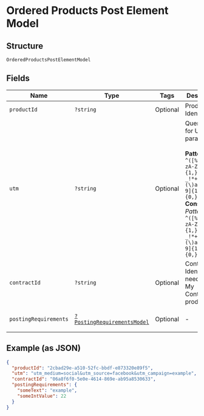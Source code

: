 
# Ordered Products Post Element Model

## Structure

`OrderedProductsPostElementModel`

## Fields

| Name | Type | Tags | Description | Getter | Setter |
|  --- | --- | --- | --- | --- | --- |
| `productId` | `?string` | Optional | Product Identification | getProductId(): ?string | setProductId(?string productId): void |
| `utm` | `?string` | Optional | Query string for UTM parameters<br><br>**Pattern:** `^([%.\-_!*a-zA-Z0-9]{1,}=[%.\-_!*+,;$\(\)a-zA-Z0-9]{1,}[&]{0,}){1,}$`<br>**Constraints**: *Pattern*: `^([%.\-_!*a-zA-Z0-9]{1,}=[%.\-_!*+,;$\(\)a-zA-Z0-9]{1,}[&]{0,}){1,}$` | getUtm(): ?string | setUtm(?string utm): void |
| `contractId` | `?string` | Optional | Contract Identifier needed for My Contracts product | getContractId(): ?string | setContractId(?string contractId): void |
| `postingRequirements` | [`?PostingRequirementsModel`](../../doc/models/posting-requirements-model.md) | Optional | - | getPostingRequirements(): ?PostingRequirementsModel | setPostingRequirements(?PostingRequirementsModel postingRequirements): void |

## Example (as JSON)

```json
{
  "productId": "2cbad29e-a510-52fc-bbdf-e873320e89f5",
  "utm": "utm_medium=social&utm_source=facebook&utm_campaign=example",
  "contractId": "06a8f6f0-5e0e-4614-869e-ab95a8530633",
  "postingRequirements": {
    "someText": "example",
    "someIntValue": 22
  }
}
```

